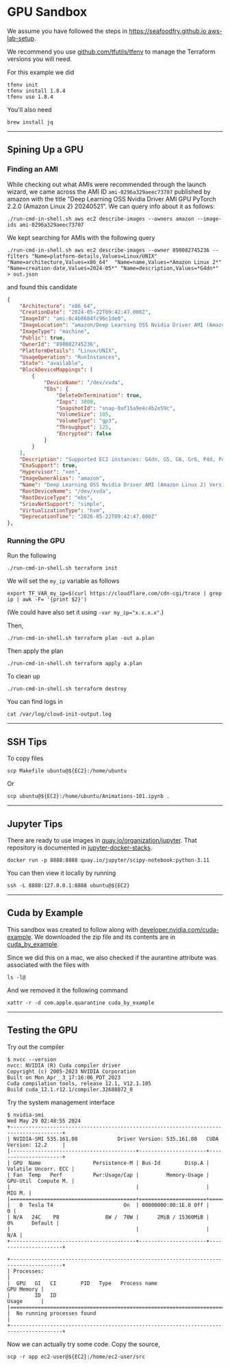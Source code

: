 # GPU Sandbox

We assume you have followed the steps in [https://seafoodfry.github.io aws-lab-setup](https://seafoodfry.github.io//aws/lab/2024/05/27/aws-lab-setup/).


We recommend you use [github.com/tfutils/tfenv](https://github.com/tfutils/tfenv) to manage the Terraform versions you will need.

For this example we did
```
tfenv init
tfenv install 1.8.4
tfenv use 1.8.4
```

You'll also need

```
brew install jq
```

---


## Spining Up a GPU

### Finding an AMI

While checking out what AMIs were recommended through the launch wizard, we came across the
AMI ID `ami-0296a329aeec73707` published by amazon with the title
"Deep Learning OSS Nvidia Driver AMI GPU PyTorch 2.2.0 (Amazon Linux 2) 20240521".
We can query info about it as follows:

```
./run-cmd-in-shell.sh aws ec2 describe-images --owners amazon --image-ids ami-0296a329aeec73707
```

We kept searching for AMIs with the following query

```
./run-cmd-in-shell.sh aws ec2 describe-images --owner 898082745236 --filters "Name=platform-details,Values=Linux/UNIX" "Name=architecture,Values=x86_64"  "Name=name,Values=*Amazon Linux 2*" "Name=creation-date,Values=2024-05*" "Name=description,Values=*G4dn*" > out.json
```

and found this candidate

```json
{
    "Architecture": "x86_64",
    "CreationDate": "2024-05-22T09:42:47.000Z",
    "ImageId": "ami-0c4b8684fc96c1de0",
    "ImageLocation": "amazon/Deep Learning OSS Nvidia Driver AMI (Amazon Linux 2) Version 78.2",
    "ImageType": "machine",
    "Public": true,
    "OwnerId": "898082745236",
    "PlatformDetails": "Linux/UNIX",
    "UsageOperation": "RunInstances",
    "State": "available",
    "BlockDeviceMappings": [
        {
            "DeviceName": "/dev/xvda",
            "Ebs": {
                "DeleteOnTermination": true,
                "Iops": 3000,
                "SnapshotId": "snap-0af15a9e4c4b2e59c",
                "VolumeSize": 105,
                "VolumeType": "gp3",
                "Throughput": 125,
                "Encrypted": false
            }
        }
    ],
    "Description": "Supported EC2 instances: G4dn, G5, G6, Gr6, P4d, P4de, P5. PyTorch-2.1, TensorFlow-2.16. Release notes: https://docs.aws.amazon.com/dlami/latest/devguide/appendix-ami-release-notes.html",
    "EnaSupport": true,
    "Hypervisor": "xen",
    "ImageOwnerAlias": "amazon",
    "Name": "Deep Learning OSS Nvidia Driver AMI (Amazon Linux 2) Version 78.2",
    "RootDeviceName": "/dev/xvda",
    "RootDeviceType": "ebs",
    "SriovNetSupport": "simple",
    "VirtualizationType": "hvm",
    "DeprecationTime": "2026-05-22T09:42:47.000Z"
},
```

### Running the GPU


Run the following
```
./run-cmd-in-shell.sh terraform init
```

We will set the `my_ip` variable as follows
```
export TF_VAR_my_ip=$(curl https://cloudflare.com/cdn-cgi/trace | grep ip | awk -F= '{print $2}')
```
(We could have also set it using `-var my_ip="x.x.x.x"`.)

Then,
```
./run-cmd-in-shell.sh terraform plan -out a.plan
```

Then apply the plan
```
./run-cmd-in-shell.sh terraform apply a.plan
```

To clean up
```
./run-cmd-in-shell.sh terraform destroy
```

You can find logs in
```
cat /var/log/cloud-init-output.log
```

---

## SSH Tips

To copy files
```
scp Makefile ubuntu@${EC2}:/home/ubuntu
```

Or
```
scp ubuntu@${EC2}:/home/ubuntu/Animations-101.ipynb .
```



---

## Jupyter Tips

There are ready to use images in
[quay.io/organization/jupyter](https://quay.io/organization/jupyter).
That repository is documented in
[jupyter-docker-stacks](https://jupyter-docker-stacks.readthedocs.io/en/latest/).

```
docker run -p 8888:8888 quay.io/jupyter/scipy-notebook:python-3.11
```

You can then view it locally by running
```
ssh -L 8888:127.0.0.1:8888 ubuntu@${EC2}
```


---

## Cuda by Example

This sandbox was created to follow along with
[developer.nvidia.com/cuda-example](https://developer.nvidia.com/cuda-example).
We downloaded the zip file and its contents are in [cuda_by_example](./cuda_by_example).

Since we did this on a mac, we also checked if the aurantine attribute was associated with the files
with
```
ls -l@
```

And we removed it the following command
```
xattr -r -d com.apple.quarantine cuda_by_example
```


---

## Testing the GPU

Try out the compiler
```
$ nvcc --version
nvcc: NVIDIA (R) Cuda compiler driver
Copyright (c) 2005-2023 NVIDIA Corporation
Built on Mon_Apr__3_17:16:06_PDT_2023
Cuda compilation tools, release 12.1, V12.1.105
Build cuda_12.1.r12.1/compiler.32688072_0
```

Try the system management interface
```
$ nvidia-smi
Wed May 29 02:48:55 2024
+---------------------------------------------------------------------------------------+
| NVIDIA-SMI 535.161.08             Driver Version: 535.161.08   CUDA Version: 12.2     |
|-----------------------------------------+----------------------+----------------------+
| GPU  Name                 Persistence-M | Bus-Id        Disp.A | Volatile Uncorr. ECC |
| Fan  Temp   Perf          Pwr:Usage/Cap |         Memory-Usage | GPU-Util  Compute M. |
|                                         |                      |               MIG M. |
|=========================================+======================+======================|
|   0  Tesla T4                       On  | 00000000:00:1E.0 Off |                    0 |
| N/A   24C    P8               8W /  70W |      2MiB / 15360MiB |      0%      Default |
|                                         |                      |                  N/A |
+-----------------------------------------+----------------------+----------------------+

+---------------------------------------------------------------------------------------+
| Processes:                                                                            |
|  GPU   GI   CI        PID   Type   Process name                            GPU Memory |
|        ID   ID                                                             Usage      |
|=======================================================================================|
|  No running processes found                                                           |
+---------------------------------------------------------------------------------------+
```


Now we can actually try some code.
Copy the source,
```
scp -r app ec2-user@${EC2}:/home/ec2-user/src
```